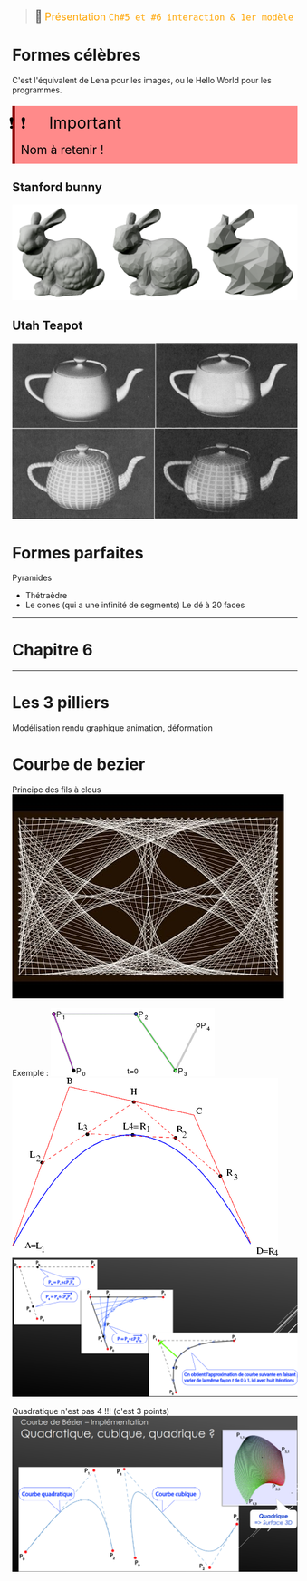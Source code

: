 > <span style="font-size: 1.5em">📖</span> <span style="color: orange; font-size: 1.3em;">Présentation `Ch#5 et #6
interaction & 1er modèle`</span>



# Formes célèbres

C'est l'équivalent de Lena pour les images, ou le Hello World pour les programmes.


<!-- #region IMPORTANT BLOCK --> 
<div style="margin: 20px auto; padding: 10px; background-color: #ff8a8a; border-left: 5px solid #8a0000;color: black; font-size: 2em">
<span style="letter-spacing: -30px; margin-right:50px">❗❗</span>Important<br>
<span style="font-size: 0.75em">
Nom à retenir !
</span></div>

<!-- #endregion IMPORTANT BLOCK -->


## Stanford bunny

![](Screen/2022-10-28-14-27-30.png)

## Utah Teapot 

![](Screen/2022-11-04-15-08-18.png)

# Formes parfaites

Pyramides 
- Thétraèdre
- Le cones (qui a une infinité de segments)
Le dé à 20 faces


-----
# Chapitre 6
----

# Les 3 pilliers

Modélisation
rendu graphique
animation, déformation

# Courbe de bezier

Principe des fils à clous 
![](Screen/2022-10-28-14-51-42.png)

Exemple : 
![](Screen/bezier_forth_anim.gif)
![](Screen/2022-10-28-14-49-28.png)
![](Screen/2022-10-28-14-54-13.png)

Quadratique n'est pas 4 !!! (c'est 3 points)
![](Screen/2022-10-28-14-54-53.png)
